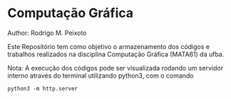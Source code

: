 # Computação Gráfica

Author: Rodrigo M. Peixoto


Este Repositório tem como objetivo o armazenamento dos códigos e trabalhos realizados na disciplina Computação Gráfica (MATA61) da ufba.

Nota: A execução dos códigos pode ser visualizada rodando um servidor interno através do terminal utilizando python3, com o comando

```
python3 -m http.server
```
